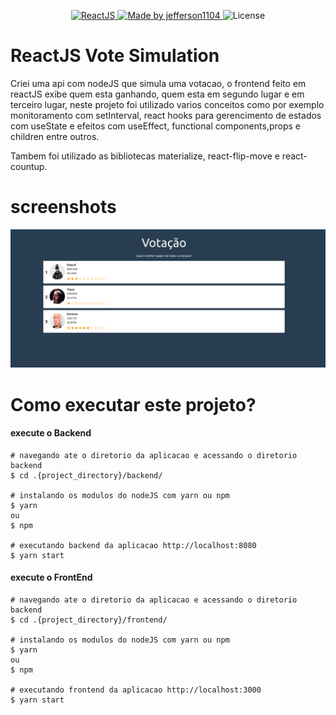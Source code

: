 <p align="center">
  <a href="https://reactjs.org/">
    <img alt="ReactJS" src="https://img.shields.io/static/v1?color=blue&label=React&message=JS&?style=plastic&logo=React">
  </a>

  <a href="https://www.linkedin.com/in/jeffersonsjunior/">
    <img alt="Made by jefferson1104" src="https://img.shields.io/badge/made%20by-jefferson1104-blue">
  </a>

  <img alt="License" src="https://img.shields.io/badge/license-MIT-brightgreen?color=blue">
</p>


# ReactJS Vote Simulation
Criei uma api com nodeJS que simula uma votacao, o frontend feito em reactJS exibe quem esta ganhando, quem esta em segundo lugar e em terceiro lugar, neste projeto foi utilizado varios conceitos como por exemplo monitoramento com setInterval, react hooks para gerencimento de estados com useState e efeitos com useEffect, functional components,props e children entre outros.

Tambem foi utilizado as bibliotecas materialize, react-flip-move e react-countup.


# screenshots 
<img alt="react-votes" src="./frontend/public/screenshot.png">


# Como executar este projeto?

#### execute o Backend
```
# navegando ate o diretorio da aplicacao e acessando o diretorio backend
$ cd .{project_directory}/backend/

# instalando os modulos do nodeJS com yarn ou npm
$ yarn
ou
$ npm

# executando backend da aplicacao http://localhost:8080
$ yarn start
```

#### execute o FrontEnd
```
# navegando ate o diretorio da aplicacao e acessando o diretorio backend
$ cd .{project_directory}/frontend/

# instalando os modulos do nodeJS com yarn ou npm
$ yarn
ou
$ npm

# executando frontend da aplicacao http://localhost:3000
$ yarn start
```


